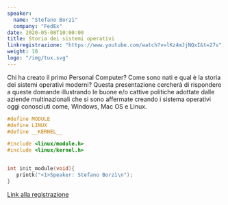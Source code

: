 ```yaml
---
speaker:
  name: "Stefano Borzì"
  company: "FedEx"
date: 2020-05-08T10:00:00
title: Storia dei sistemi operativi
linkregistrazione: "https://www.youtube.com/watch?v=lKz4mJjNQxI&t=27s"
weight: 10
logo: "/img/tux.svg"
---
```


Chi ha creato il primo Personal Computer? Come sono nati e qual è la storia dei sistemi operativi moderni?
Questa presentazione cercherà di rispondere a queste domande illustrando le buone e/o cattive politiche adottate dalle aziende multinazionali che si sono affermate creando i sistema operativi oggi conosciuti come, Windows, Mac OS e Linux.

```c
#define MODULE
#define LINUX
#define __KERNEL__

#include <linux/module.h>
#include <linux/kernel.h>


int init_module(void){
   printk("<1>Speaker: Stefano Borzì\n");
}
```

[Link alla registrazione](https://www.youtube.com/watch?v=lKz4mJjNQxI&t=27s)